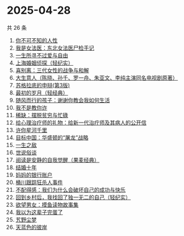 # 2025-04-28

共 26 条

<!-- BEGIN WEREAD -->
<!-- 最后更新时间 2025-04-28 19:10:31 +0800 -->
1. [你不可不知的人性](https://weread.qq.com/web/bookDetail/bbe32320726cb7c7bbe431c)
1. [我是女法医：东北女法医尸检手记](https://weread.qq.com/web/bookDetail/d78329c0813ab9d9bg017663)
1. [一生所寻不过爱与自由](https://weread.qq.com/web/bookDetail/a7332ed0813ab9dfag0106c8)
1. [上海婚姻侦探（轻纪实）](https://weread.qq.com/web/bookDetail/48d32e10813ab9dfcg0123e2)
1. [喜别离：三代女性的战争与和解](https://weread.qq.com/web/bookDetail/b6d32710813ab9defg011790)
1. [大生意人（陈晓、孙千、罗一舟、朱亚文、李纯主演同名电视剧原著）](https://weread.qq.com/web/bookDetail/fde32af0813ab9ba7g015f43)
1. [苏格拉底的申辩(第3版)](https://weread.qq.com/web/bookDetail/b4a322d0813ab84a5g013c2d)
1. [最初的岁月（轻经典）](https://weread.qq.com/web/bookDetail/ada32050813ab9dfag019850)
1. [随风而行的孩子：谢谢你教会我如何生活](https://weread.qq.com/web/bookDetail/d9132890813ab9c76g011423)
1. [我不是教你诈](https://weread.qq.com/web/bookDetail/14232ed0813ab6d8fg019a70)
1. [稀缺：摆脱贫穷与忙碌](https://weread.qq.com/web/bookDetail/4a432d00813ab73e8g019b1a)
1. [给心理治疗师的礼物：给新一代治疗师及其病人的公开信](https://weread.qq.com/web/bookDetail/afa32f70813ab9defg015f50)
1. [许你星河千里](https://weread.qq.com/web/bookDetail/5ff32df0718d8a435ffcbfd)
1. [目标中国：华盛顿的“屠龙”战略](https://weread.qq.com/web/bookDetail/b1432810813ab9dfdg016c1f)
1. [一生之敌](https://weread.qq.com/web/bookDetail/96232f70813ab9596g010e94)
1. [世说俗谈](https://weread.qq.com/web/bookDetail/2c732d60813ab7a0eg0195a8)
1. [阅读是安静的自我觉醒（果麦经典）](https://weread.qq.com/web/bookDetail/86e32d10813ab9d9bg0148b5)
1. [结婚十年](https://weread.qq.com/web/bookDetail/48632f10813ab9d9bg0157ca)
1. [妈妈的银行账户](https://weread.qq.com/web/bookDetail/02e32c30813ab943bg011fdd)
1. [桶川跟踪狂杀人事件](https://weread.qq.com/web/bookDetail/63332500724cc5686333355)
1. [不配得感：我们为什么会破坏自己的成功与快乐](https://weread.qq.com/web/bookDetail/91e32660813ab9d61g0130c3)
1. [回到乡村后，我找回了独一无二的自己（轻纪实）](https://weread.qq.com/web/bookDetail/5a132de0813ab9d40g015bf2)
1. [欲望男女：摸鱼读物故事集](https://weread.qq.com/web/bookDetail/5e6323c0813ab9d99g0124e6)
1. [我以为这辈子完蛋了](https://weread.qq.com/web/bookDetail/39332f50813ab9cf3g010df3)
1. [艽野尘梦](https://weread.qq.com/web/bookDetail/c04325905e47adc0457d4a9)
1. [天蓝色的彼岸](https://weread.qq.com/web/bookDetail/c9d328e0813ab67d9g01743c)
<!-- END WEREAD -->